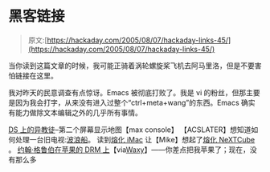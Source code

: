 # 黑客链接

> 原文:[https://hackaday.com/2005/08/07/hackaday-links-45/](https://hackaday.com/2005/08/07/hackaday-links-45/)

当你读到这篇文章的时候，我可能正骑着涡轮螺旋桨飞机去阿马里洛，但是不要害怕链接在这里。

我对昨天的民意调查有点惊讶。Emacs 被彻底打败了。我是 vi 的粉丝，但那主要是因为我会打字，从来没有进入过整个“ctrl+meta+wang”的东西。Emacs 确实有能力做除文本编辑之外的几乎所有事情。

[DS 上的异教徒](http://www.maxconsole.net/?mode=news&newsid=4533)–第二个屏幕显示地图【max console】
【ACSLATER】想知道如何处理一台旧电视:[波浪船](http://www.hackaday.com/entry/1234000740036747/)。
读到[熔化 iMac](http://www.bit-tech.net/news/2005/08/03/melting_imac_mod/) 让【Mike】想起了[熔化 NeXTCube](http://web.archive.org/web/20010801212355/http://simson.net/photos/hacks/cubefire.html) 。
[约翰·格鲁伯在苹果的 DRM 上](http://daringfireball.net/2005/08/trusted)【via[Waxy](http://waxy.org)】——你差点把我苹果了；现在，没有那么多